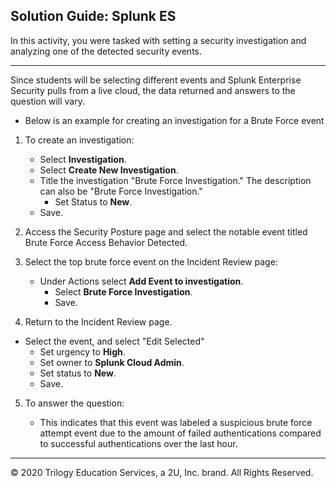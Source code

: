 ## Solution Guide: Splunk ES 

In this activity, you were tasked with setting a security investigation and analyzing one of the detected security events.

--- 

Since students will be selecting different events and Splunk Enterprise Security pulls from a live cloud, the data returned and answers to the question  will vary.
 - Below is an example for creating an investigation for a Brute Force event
 
1. To create an investigation:
   - Select **Investigation**.
   - Select **Create New Investigation**.
   - Title the investigation "Brute Force Investigation." The description can also be "Brute Force Investigation."
	 - Set Status to **New**.
   - Save.
   
2. Access the Security Posture page and select the notable event titled Brute Force Access Behavior Detected.
  
3. Select the top brute force event on the Incident Review page:
    - Under Actions select **Add Event to investigation**. 
      - Select **Brute Force Investigation**.
      - Save.

4. Return to the Incident Review page.
  - Select the event, and select "Edit Selected"
     - Set urgency to **High**.
     - Set owner to **Splunk Cloud Admin**.
     - Set status to **New**.
     - Save.
     
5. To answer the question:

    - This indicates that this event was labeled a suspicious brute force attempt event due to the amount of failed authentications compared to successful authentications over the last hour.

---
© 2020 Trilogy Education Services, a 2U, Inc. brand. All Rights Reserved.  
